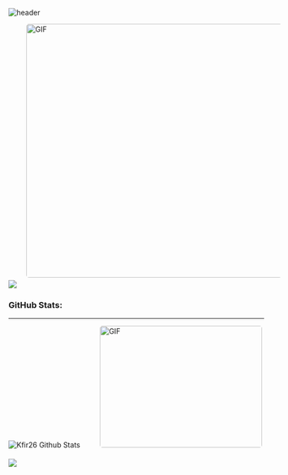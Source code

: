 ![header](https://capsule-render.vercel.app/api?type=wave&color=gradient&height=225&section=header&text=Hi%20👋,%20I'm%20kfir&fontSize=35&fontAlignY=32)

<img style="border-radius: 5px; margin: 0 0 5px 35px;" alt="GIF" width="600px" height="500px" src="https://raw.githubusercontent.com/kfir26/kfir26/master/deer-anim3.gif"/>

<img src="https://raw.githubusercontent.com/kfir26/kfir26/master/deer-anim3.gif">

   


### GitHub Stats:
---
<p>
<img align="left-bottom" alt="Kfir26 Github Stats" src="https://github-readme-stats.vercel.app/api?username=kfir26&theme=cobalt&show_icons=true&hide_border=true"/>
<img style="border-radius: 5px; margin: 0 0 5px 35px;" alt="GIF" width="320px" height="240px" src="https://miro.medium.com/max/875/1*Urc28sbnORGOW5oyohQ06g.gif"/>
 <br></br>
 <img src="https://github-readme-stats.vercel.app/api/top-langs/?username=kfir26&layout=compact"/>
</p>


